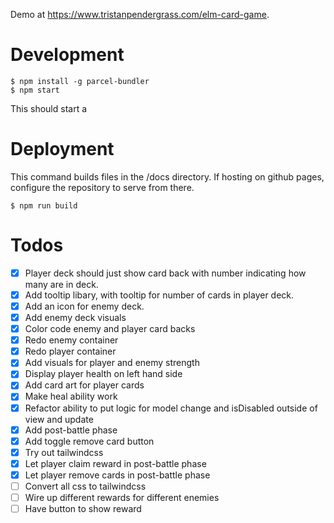 Demo at https://www.tristanpendergrass.com/elm-card-game.

# Development

```
$ npm install -g parcel-bundler
$ npm start
```

This should start a

# Deployment

This command builds files in the /docs directory. If hosting on github pages, configure the repository to serve from there.

```
$ npm run build
```

# Todos

- [x] Player deck should just show card back with number indicating how many are in deck.
- [x] Add tooltip libary, with tooltip for number of cards in player deck.
- [x] Add an icon for enemy deck.
- [x] Add enemy deck visuals
- [x] Color code enemy and player card backs
- [x] Redo enemy container
- [x] Redo player container
- [x] Add visuals for player and enemy strength
- [x] Display player health on left hand side
- [x] Add card art for player cards
- [x] Make heal ability work
- [x] Refactor ability to put logic for model change and isDisabled outside of view and update
- [x] Add post-battle phase
- [x] Add toggle remove card button
- [x] Try out tailwindcss
- [x] Let player claim reward in post-battle phase
- [x] Let player remove cards in post-battle phase
- [ ] Convert all css to tailwindcss
- [ ] Wire up different rewards for different enemies
- [ ] Have button to show reward
